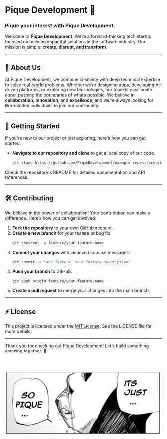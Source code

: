 # Pique Development 🚀
### Pique your interest with Pique Development.

Welcome to **Pique Development**. We’re a forward-thinking tech startup focused on building impactful solutions in the software industry. Our mission is simple: **create, disrupt, and transform**.

---

## 🚀 About Us

At Pique Development, we combine creativity with deep technical expertise to solve real-world problems. Whether we’re designing apps, developing AI-driven platforms, or exploring new technologies, our team is passionate about pushing the boundaries of what’s possible. We believe in **collaboration**, **innovation**, and **excellence**, and we’re always looking for like-minded individuals to join our community.

---

## 🌱 Getting Started

If you're new to our project or just exploring, here's how you can get started:

- **Navigate to our repository and clone** to get a local copy of our code.
   ```bash
   git clone https://github.com/PiqueDevelopment/example-repository.git
   ```

Check the repository's README for detailed documentation and API references.

---

## 🛠️ Contributing

We believe in the power of collaboration! Your contribution can make a difference. Here’s how you can get involved:

1. **Fork the repository** to your own GitHub account.
2. **Create a new branch** for your feature or bug fix.
   ```bash
   git checkout -b feature/your-feature-name
   ```
3. **Commit your changes** with clear and concise messages.
   ```bash
   git commit -m "Add feature: Your feature description"
   ```
4. **Push your branch** to GitHub.
   ```bash
   git push origin feature/your-feature-name
   ```
5. **Create a pull request** to merge your changes into the main branch.

---

## ⚡ License

This project is licensed under the [MIT License](LICENSE). See the LICENSE file for more details.

---

Thank you for checking out Pique Development! Let’s build something amazing together. 🌟

<br>
<br>

<p align="center">
   <img src="https://raw.githubusercontent.com/PiqueDevelopment/.github/refs/heads/main/profile/itsSoPique.png" alt="piquememe" width="700"/>
</p>

